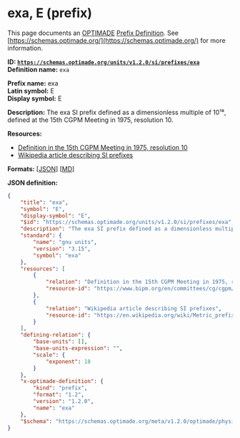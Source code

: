 # exa, E (prefix)
This page documents an [OPTIMADE](https://www.optimade.org/) [Prefix Definition](https://schemas.optimade.org/#definitions). See [https://schemas.optimade.org/](https://schemas.optimade.org/) for more information.

**ID: [`https://schemas.optimade.org/units/v1.2.0/si/prefixes/exa`](https://schemas.optimade.org/units/v1.2.0/si/prefixes/exa)**  
**Definition name:** `exa`

**Prefix name:** exa  
**Latin symbol:** E  
**Display symbol:** E  
  
**Description:** The exa SI prefix defined as a dimensionless multiple of 10¹⁸, defined at the 15th CGPM Meeting in 1975, resolution 10.



**Resources:**

- [Definition in the 15th CGPM Meeting in 1975, resolution 10](https://www.bipm.org/en/committees/cg/cgpm/15-1975/resolution-10)
- [Wikipedia article describing SI prefixes](https://en.wikipedia.org/wiki/Metric_prefix)


**Formats:** [[JSON](exa.json)] [[MD](exa.md)]

**JSON definition:**

``` json
{
    "title": "exa",
    "symbol": "E",
    "display-symbol": "E",
    "$id": "https://schemas.optimade.org/units/v1.2.0/si/prefixes/exa",
    "description": "The exa SI prefix defined as a dimensionless multiple of 10\u00b9\u2078, defined at the 15th CGPM Meeting in 1975, resolution 10.",
    "standard": {
        "name": "gnu units",
        "version": "3.15",
        "symbol": "exa"
    },
    "resources": [
        {
            "relation": "Definition in the 15th CGPM Meeting in 1975, resolution 10",
            "resource-id": "https://www.bipm.org/en/committees/cg/cgpm/15-1975/resolution-10"
        },
        {
            "relation": "Wikipedia article describing SI prefixes",
            "resource-id": "https://en.wikipedia.org/wiki/Metric_prefix"
        }
    ],
    "defining-relation": {
        "base-units": [],
        "base-units-expression": "",
        "scale": {
            "exponent": 18
        }
    },
    "x-optimade-definition": {
        "kind": "prefix",
        "format": "1.2",
        "version": "1.2.0",
        "name": "exa"
    },
    "$schema": "https://schemas.optimade.org/meta/v1.2.0/optimade/physical_unit_definition.md"
}
```
